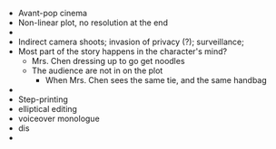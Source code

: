 - Avant-pop cinema
- Non-linear plot, no resolution at the end
-
- Indirect camera shoots; invasion of privacy (?); surveillance;
- Most part of the story happens in the character's mind?
	- Mrs. Chen dressing up to go get noodles
	- The audience are not in on the plot
		- When Mrs. Chen sees the same tie, and the same handbag
-
- Step-printing
- elliptical editing
- voiceover monologue
- dis
-